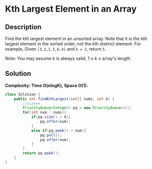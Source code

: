 # Kth Largest Element in an Array
## Description
Find the kth largest element in an unsorted array. Note that it is the kth largest element in the sorted order, not the kth distinct element.
For example,
Given ``[3,2,1,5,6,4]`` and `k = 2`, return `5`.

Note:
You may assume k is always valid, 1 ≤ k ≤ array's length.
## Solution
**Complexity: Time O(nlogK), Space O(1).**  
```java
class Solution {
    public int findKthLargest(int[] nums, int k) {
        //size=k
        PriorityQueue<Integer> pq = new PriorityQueue<>();
        for(int num : nums){
            if(pq.size() < k){
                pq.offer(num);
            }
            else if(pq.peek() < num){
                pq.poll();
                pq.offer(num);
            }
        }
        return pq.peek();
    }
}
```
